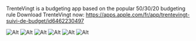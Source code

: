 TrenteVingt is a budgeting app based on the popular 50/30/20 budgeting rule
Download TrenteVingt now: https://apps.apple.com/fr/app/trentevingt-suivi-de-budget/id6462230497

![Alt](https://louiscarbo.notion.site/image/https%3A%2F%2Fprod-files-secure.s3.us-west-2.amazonaws.com%2Fc8dba28a-425b-4c4e-bee5-21c37f2ac393%2F01206f42-79ea-4bcc-ba9e-ea846a4d80c8%2F13x.jpg?table=block&id=05bf68f4-25f6-4c9c-993b-8594b6f85e3a&spaceId=c8dba28a-425b-4c4e-bee5-21c37f2ac393&width=2000&userId=&cache=v2 "Screenshot") ![Alt](https://louiscarbo.notion.site/image/https%3A%2F%2Fprod-files-secure.s3.us-west-2.amazonaws.com%2Fc8dba28a-425b-4c4e-bee5-21c37f2ac393%2F811f8443-9cf0-479c-ac67-c56c612e1daf%2F23x.jpg?table=block&id=a9a06807-6c4b-48c6-81b4-dfbffbfdf210&spaceId=c8dba28a-425b-4c4e-bee5-21c37f2ac393&width=2000&userId=&cache=v2 "Screenshot") ![Alt](https://louiscarbo.notion.site/image/https%3A%2F%2Fprod-files-secure.s3.us-west-2.amazonaws.com%2Fc8dba28a-425b-4c4e-bee5-21c37f2ac393%2F1a208700-e476-4d7c-a417-08dba57142e1%2F53x.jpg?table=block&id=dac56a32-ded8-4e52-aa30-471a4bee2200&spaceId=c8dba28a-425b-4c4e-bee5-21c37f2ac393&width=2000&userId=&cache=v2 "Screenshot")
![Alt](https://louiscarbo.notion.site/image/https%3A%2F%2Fprod-files-secure.s3.us-west-2.amazonaws.com%2Fc8dba28a-425b-4c4e-bee5-21c37f2ac393%2Fedf34782-e163-4a21-a061-758bfb9e1558%2F43x.jpg?table=block&id=82f671b8-a8e0-4641-b584-f57249931fc6&spaceId=c8dba28a-425b-4c4e-bee5-21c37f2ac393&width=2000&userId=&cache=v2 "Screenshot") ![Alt](https://louiscarbo.notion.site/image/https%3A%2F%2Fprod-files-secure.s3.us-west-2.amazonaws.com%2Fc8dba28a-425b-4c4e-bee5-21c37f2ac393%2F0923ba03-7c5a-4f10-8297-0698b7f9aa2a%2F33x.jpg?table=block&id=94cf1d5d-bde2-4d88-9824-e4cf8df65293&spaceId=c8dba28a-425b-4c4e-bee5-21c37f2ac393&width=2000&userId=&cache=v2 "Screenshot") ![Alt](https://louiscarbo.notion.site/image/https%3A%2F%2Fprod-files-secure.s3.us-west-2.amazonaws.com%2Fc8dba28a-425b-4c4e-bee5-21c37f2ac393%2Fa9cfc34b-6083-4a4e-84f0-20d591e058e8%2F63x.jpg?table=block&id=0f39ba8a-7332-43dd-bf60-592d3fb8a370&spaceId=c8dba28a-425b-4c4e-bee5-21c37f2ac393&width=2000&userId=&cache=v2 "Screenshot")
